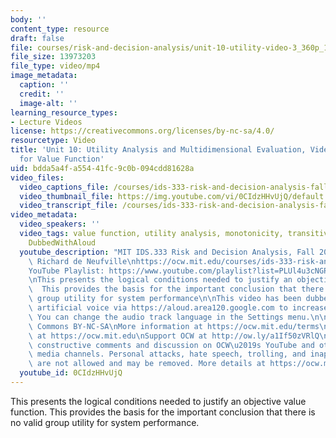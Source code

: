 ```yaml
---
body: ''
content_type: resource
draft: false
file: courses/risk-and-decision-analysis/unit-10-utility-video-3_360p_16_9.mp4
file_size: 13973203
file_type: video/mp4
image_metadata:
  caption: ''
  credit: ''
  image-alt: ''
learning_resource_types:
- Lecture Videos
license: https://creativecommons.org/licenses/by-nc-sa/4.0/
resourcetype: Video
title: 'Unit 10: Utility Analysis and Multidimensional Evaluation, Video 3: Conditions
  for Value Function'
uid: bdda5a4f-a554-41fc-9c0b-094cdd81628a
video_files:
  video_captions_file: /courses/ids-333-risk-and-decision-analysis-fall-2021/1nJNBc5Ag7CcwEruJxPOMGfEF5l7F39FE_transcript.webvtt
  video_thumbnail_file: https://img.youtube.com/vi/0CIdzHHvUjQ/default.jpg
  video_transcript_file: /courses/ids-333-risk-and-decision-analysis-fall-2021/1nJNBc5Ag7CcwEruJxPOMGfEF5l7F39FE_transcript.pdf
video_metadata:
  video_speakers: ''
  video_tags: value function, utility analysis, monotonicity, transitivity, axiom,
    DubbedWithAloud
  youtube_description: "MIT IDS.333 Risk and Decision Analysis, Fall 2021\nInstructor:\
    \ Richard de Neufville\nhttps://ocw.mit.edu/courses/ids-333-risk-and-decision-analysis-fall-2021/\n\
    YouTube Playlist: https://www.youtube.com/playlist?list=PLUl4u3cNGP62jwhTqp8_1kwrkDkxZhpQC\n\
    \nThis presents the logical conditions needed to justify an objective value function.\
    \  This provides the basis for the important conclusion that there is no valid\
    \ group utility for system performance\n\nThis video has been dubbed using an\
    \ artificial voice via https://aloud.area120.google.com to increase accessibility.\
    \ You can change the audio track language in the Settings menu.\n\nLicense: Creative\
    \ Commons BY-NC-SA\nMore information at https://ocw.mit.edu/terms\nMore courses\
    \ at https://ocw.mit.edu\nSupport OCW at http://ow.ly/a1If50zVRlQ\n\nWe encourage\
    \ constructive comments and discussion on OCW\u2019s YouTube and other social\
    \ media channels. Personal attacks, hate speech, trolling, and inappropriate comments\
    \ are not allowed and may be removed. More details at https://ocw.mit.edu/comments."
  youtube_id: 0CIdzHHvUjQ
---
```

This presents the logical conditions needed to justify an objective value function. This provides the basis for the important conclusion that there is no valid group utility for system performance.